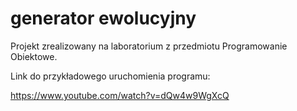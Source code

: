 # generator ewolucyjny

Projekt zrealizowany na laboratorium z przedmiotu Programowanie Obiektowe.

Link do przykładowego uruchomienia programu:

https://www.youtube.com/watch?v=dQw4w9WgXcQ 